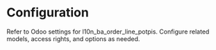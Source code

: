 # Configuration

Refer to Odoo settings for l10n_ba_order_line_potpis. Configure related models, access rights, and options as needed.
